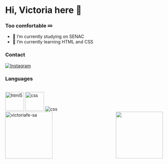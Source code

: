 # Hi, Victoria here 🧊
### Too comfortable 💤



- 🔭 I’m currently studying on SENAC
- 🌱 I’m currently learning HTML and CSS

<h3>Contact</h3>

[![Instagram](https://img.shields.io/badge/Instagram-E4405F?style=for-the-badge&logo=instagram&logoColor=white)](https://www.instagram.com/_https.victoriah/)


<h3>Languages</h3>


<div style="display": inline_block><br/>
    <img alig="center" alt = " html5"  src="https://cdn.jsdelivr.net/gh/devicons/devicon@latest/icons/html5/html5-original.svg" height=60px/>
    <img alig="center" alt = " css" src="https://cdn.jsdelivr.net/gh/devicons/devicon@latest/icons/css3/css3-original.svg" height=60px />
    <img alig="center" alt = " css" src="https://cdn.jsdelivr.net/gh/devicons/devicon@latest/devicon.min.css" />
          
</div>

<img align=right src="https://media1.tenor.com/m/DM7SdBiQKhEAAAAd/cat-underwater.gif" height=150px >

<img alig="left" src="https://github-readme-stats.vercel.app/api/top-langs?username=victoriafe-sa&show_icons=true&locale=en&layout=compact&theme=radical" alt="victoriafe-sa" height="150.5"/>
